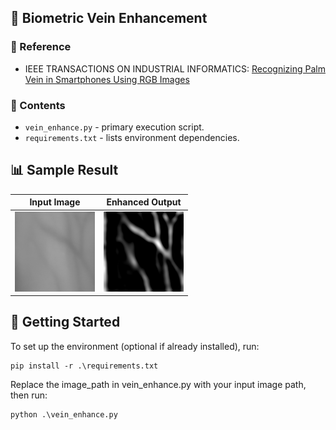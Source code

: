 ## 📝 Biometric Vein Enhancement

### 🔗 Reference
- IEEE TRANSACTIONS ON INDUSTRIAL INFORMATICS: [Recognizing Palm Vein in Smartphones Using RGB Images](https://ieeexplore.ieee.org/document/9648012)

### 📁 Contents
- `vein_enhance.py` - primary execution script.
- `requirements.txt` - lists environment dependencies.

## 📊 Sample Result

| Input Image | Enhanced Output |
|-------------|-----------------|
| ![Input](image/input.png) | ![Enhanced](image/enhanced.png) |

## 🚀 Getting Started
To set up the environment (optional if already installed), run:
```
pip install -r .\requirements.txt
```
Replace the image_path in vein_enhance.py with your input image path, then run:
```
python .\vein_enhance.py 
```
